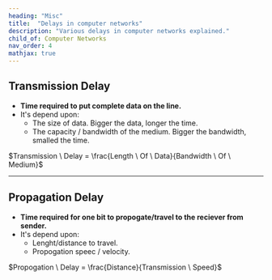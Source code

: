 ```yaml
---
heading: "Misc"
title:  "Delays in computer networks"
description: "Various delays in computer networks explained."
child_of: Computer Networks
nav_order: 4
mathjax: true
---
```


## Transmission Delay

- **Time required to put complete data on the line.**
- It's depend upon:
    - The size of data. Bigger the data, longer the time.
    - The capacity / bandwidth of the medium. Bigger the bandwidth, smalled the time.


<p class="w3-center w3-padding info">$Transmission \ Delay = \frac{Length \ Of \ Data}{Bandwidth \ Of \ Medium}$</p>

***

## Propagation Delay

- **Time required for one bit to propogate/travel to the reciever from sender.**
- It's depend upon:
    - Lenght/distance to travel.
    - Propogation speec / velocity.

<p class="w3-center w3-padding info">$Propogation \ Delay = \frac{Distance}{Transmission \ Speed}$</p>

